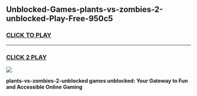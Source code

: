 
## Unblocked-Games-plants-vs-zombies-2-unblocked-Play-Free-950c5
<h3>
<a href="https://premium76.site?title=plants-vs-zombies-2-unblocked&ref=10A">CLICK TO PLAY</a></h3>
<hr>

<h3>
<a href="https://premium76.site?title=plants-vs-zombies-2-unblocked&ref=10A">CLICK 2 PLAY</a>
  
</h3>

<a href="https://premium76.site?title=plants-vs-zombies-2-unblocked&ref=10A"><img src="https://clearcache.store/games.png"></a>


**plants-vs-zombies-2-unblocked games unblocked: Your Gateway to Fun and Accessible Online Gaming**
